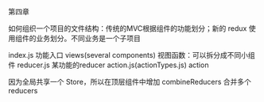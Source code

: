 第四章

如何组织一个项目的文件结构：传统的MVC根据组件的功能划分；新的 redux 使用组件的业务划分。不同业务是一个子项目

index.js 功能入口
views(several components) 视图函数：可以拆分成不同小组件
reducer.js 某功能的reducer
action.js(actionTypes.js) action

因为全局共享一个 Store，所以在顶层组件中增加 combineReducers 合并多个 reducers

